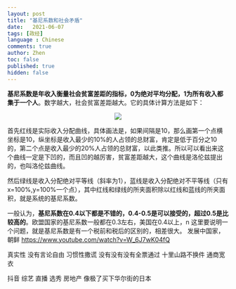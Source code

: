 ```yaml
---
layout: post
title: "基尼系数和社会矛盾"
date:   2021-06-07
tags: [政经]
language : Chinese
comments: true
author: Zhen
toc: false
published: true
hidden: false
---
```

**基尼系数是年收入衡量社会贫富差距的指标，0为绝对平均分配，1为所有收入都集于一个人**。数字越大，社会贫富差距越大。它的具体计算方法是如下：
<p align="center"> <img src="{{ site.imageurl }}/基尼系数.png"> </p> 

首先红线是实际收入分配曲线，具体画法是，如果间隔是10，那么画第一个点横坐标是10，纵坐标是收入最少的10%的人占领的总财富，肯定是低于百分之10的，第二个点是收入最少的20%人占领的总财富，以此类推。所以可以看出来这个曲线一定是下凹的，而且凹的越厉害，贫富差距越大，这个曲线是洛伦兹提出的，也叫洛伦兹曲线。

然后绿线是收入分配绝对平等线（斜率为1），蓝线是收入分配绝对不平等线（只有x=100%,y=100%一个点），其中红线和绿线的所夹面积除以红线和蓝线的所夹面积，就是系统的基尼系数。

一般认为，**基尼系数在0.4以下都是不错的，0.4-0.5是可以接受的，超过0.5是比较高的**。欧盟国家的基尼系数一般都在0.3左右，美国在0.4以上，n
这里要说明一个问题，就是基尼系数是有一个税前和税后的区别的，相差很大。
发展中国家，朝鲜
https://www.youtube.com/watch?v=W_6J7wK04fQ

真实性 没有言论自由 习惯性撒谎
没有没有没有全票通过
十里山路不换件 通商宽衣

抖音 综艺 直播 选秀 房地产 像极了买下华尔街的日本
<!--stackedit_data:
eyJoaXN0b3J5IjpbODUzNTcxODA3LDg1NzU3NDc0N119
-->